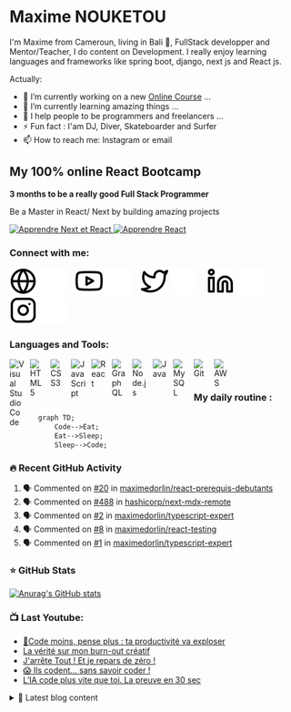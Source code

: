 # Maxime NOUKETOU

I'm Maxime from Cameroun, living in Bali 🌴, FullStack developper and Mentor/Teacher, I do content on Development. I really enjoy learning languages and frameworks like spring boot, django, next js and React js.

<!--
**maximedorlin/maximedorlin** is a ✨ _special_ ✨ repository because its `README.md` (this file) appears on your GitHub profile.
-->

Actually:

- 🔭 I’m currently working on a new [Online Course][courses] ...
- 🌱 I’m currently learning amazing things ...
- 👯 I help people to be programmers and freelancers ...
- ⚡ Fun fact : I'am DJ, Diver, Skateboarder and Surfer
- 📫 How to reach me: Instagram or email

## My 100% online React Bootcamp

 <strong>
    3 months to be a really good Full Stack Programmer
  </strong>
  <p>
    Be a Master in React/ Next by building amazing projects
  </p>

  <a href="https://go.mikecodeur.com/next-mastery">
    <img 
      alt="Apprendre Next et React"
      src="https://mikecodeur.com/mike/assets/courses/next/naxt-mastery-lp.png"
    />
  </a>
 
  <a href="https://go.mikecodeur.com/next-mastery" >
    <img width="100"
      alt="Apprendre React"
      src="https://mikecodeur.com/mike/assets/mikecodeur-trans.png"
    />
  </a>

### Connect with me:

[![img_contact](./img/globe-light.svg)](https://maximedorlin.com#gh-light-mode-only)
[![img_contact](./img/globe-dark.svg)](https://maximedorlin.com#gh-dark-mode-only)
&nbsp;&nbsp;
[![img_contact](./img/youtube-light.svg)](https://go.maximedorlin.com/youtube#gh-light-mode-only)
[![img_contact](./img/youtube-dark.svg)](https://go.maximedorlin.com/youtube#gh-dark-mode-only)
&nbsp;&nbsp;
[![img_contact](./img/twitter-light.svg)](https://twitter.com/maximedorlin#gh-light-mode-only)
[![img_contact](./img/twitter-dark.svg)](https://twitter.com/maximedorlin#gh-dark-mode-only)
&nbsp;&nbsp;
[![img_contact](./img/linkedin-light.svg)](https://www.linkedin.com/company/mike-codeur/#gh-light-mode-only)
[![img_contact](./img/linkedin-dark.svg)](https://www.linkedin.com/company/mike-codeur/#gh-dark-mode-only)
&nbsp;&nbsp;
[![img_contact](./img/instagram-light.svg)](https://instagram.com/maximedorlin#gh-light-mode-only)
[![img_contact](./img/instagram-dark.svg)](https://instagram.com/maximedorlin#gh-dark-mode-only)

### Languages and Tools:

[<img align="left" alt="Visual Studio Code" width="26px" src="https://cdn.jsdelivr.net/gh/devicons/devicon/icons/vscode/vscode-original.svg" style="padding-right:10px;" />][youtubeplaylist]

[<img align="left" alt="HTML5" width="26px" src="https://cdn.jsdelivr.net/gh/devicons/devicon/icons/html5/html5-original.svg" style="padding-right:10px;" />][youtubeplaylist]
[<img align="left" alt="CSS3" width="26px" src="https://cdn.jsdelivr.net/gh/devicons/devicon/icons/css3/css3-original.svg" style="padding-right:10px;" />][youtubeplaylist]
[<img align="left" alt="JavaScript" width="26px" src="https://cdn.jsdelivr.net/gh/devicons/devicon/icons/javascript/javascript-original.svg" style="padding-right:10px;" />][youtubeplaylist]
[<img align="left" alt="React" width="26px" src="https://cdn.jsdelivr.net/gh/devicons/devicon/icons/react/react-original.svg" style="padding-right:10px;" />][youtubeplaylist]
[<img align="left" alt="GraphQL" width="26px" src="https://cdn.jsdelivr.net/gh/devicons/devicon/icons/graphql/graphql-plain.svg" style="padding-right:10px;" />][youtubeplaylist]
[<img align="left" alt="Node.js" width="26px" src="https://cdn.jsdelivr.net/gh/devicons/devicon/icons/nodejs/nodejs-original.svg" style="padding-right:10px;" />][youtubeplaylist]
[<img align="left" alt="Java" width="26px" src="https://cdn.jsdelivr.net/gh/devicons/devicon/icons/java/java-original.svg" style="padding-right:10px;" />][youtubeplaylist]
[<img align="left" alt="MySQL" width="26px" src="https://cdn.jsdelivr.net/gh/devicons/devicon/icons/mysql/mysql-original.svg" style="padding-right:10px;" />][youtubeplaylist]
[<img align="left" alt="Git" width="26px" src="https://cdn.jsdelivr.net/gh/devicons/devicon/icons/git/git-original.svg" style="padding-right:10px;" />][youtubeplaylist]

[<img align="left" alt="AWS" width="25px" src="https://cdn.jsdelivr.net/gh/devicons/devicon/icons/amazonwebservices/amazonwebservices-original.svg" style="padding-right:11px;" />][youtubeplaylist]

<br />
<br />

### My daily routine :

```mermaid
  graph TD;
      Code-->Eat;
      Eat-->Sleep;
      Sleep-->Code;
```

### 🔥 Recent GitHub Activity

<!--START_SECTION:activity-->

1. 🗣 Commented on [#20](https://github.com/maximedorlin/react-prerequis-debutants/issues/20#issuecomment-2774508570) in [maximedorlin/react-prerequis-debutants](https://github.com/maximedorlin/react-prerequis-debutants)
2. 🗣 Commented on [#488](https://github.com/hashicorp/next-mdx-remote/issues/488#issuecomment-2708027936) in [hashicorp/next-mdx-remote](https://github.com/hashicorp/next-mdx-remote)
3. 🗣 Commented on [#2](https://github.com/maximedorlin/typescript-expert/issues/2#issuecomment-2224266212) in [maximedorlin/typescript-expert](https://github.com/maximedorlin/typescript-expert)
4. 🗣 Commented on [#8](https://github.com/maximedorlin/react-testing/issues/8#issuecomment-2219232858) in [maximedorlin/react-testing](https://github.com/maximedorlin/react-testing)
5. 🗣 Commented on [#1](https://github.com/maximedorlin/typescript-expert/issues/1#issuecomment-2219188953) in [maximedorlin/typescript-expert](https://github.com/maximedorlin/typescript-expert)
<!--END_SECTION:activity-->

### ⭐ GitHub Stats

[![Anurag's GitHub stats](https://github-readme-stats.vercel.app/api?username=maximedorlin&show_icons=true&hide_border=false&title_color=3B1F94f&icon_color=FFE500&bg_color=09131B&text_color=ffffff&border_color=0c1a25)](https://github.com/anuraghazra/github-readme-stats)

### 📺 Last Youtube:

<!-- YOUTUBE:START -->

- [📌Code moins, pense plus : ta productivité va exploser](https://www.youtube.com/shorts/JwfWBtwiOjU)
- [La vérité sur mon burn-out créatif](https://www.youtube.com/shorts/qY7Ev6KgSo8)
- [J&#39;arrête Tout ! Et je repars de zéro !](https://www.youtube.com/watch?v=emcHUL3qj5A)
- [😱 Ils codent… sans savoir coder !](https://www.youtube.com/shorts/SxvfR_vObd0)
- [L’IA code plus vite que toi. La preuve en 30 sec](https://www.youtube.com/shorts/gAnL2usYu0E)
<!-- YOUTUBE:END -->

<details>
  <summary>📒 Latest blog content</summary>

<!-- BLOG-POST-LIST:START -->

- [📌Code moins, pense plus : ta productivité va exploser](https://www.maximedorlin.com/2025/06/23/%f0%9f%93%8ccode-moins-pense-plus-ta-productivite-va-exploser/)
- [La vérité sur mon burn-out créatif](https://www.maximedorlin.com/2025/06/21/la-verite-sur-mon-burn-out-creatif/)
- [J’arrête Tout ! Et je repars de zéro !](https://www.maximedorlin.com/2025/06/19/jarrete-tout-et-je-repars-de-zero/)
- [😱 Ils codent… sans savoir coder !](https://www.maximedorlin.com/2025/06/16/%f0%9f%98%b1-ils-codent-sans-savoir-coder/)
- [L’IA code plus vite que toi. La preuve en 30 sec](https://www.maximedorlin.com/2025/06/09/lia-code-plus-vite-que-toi-la-preuve-en-30-sec/)
  <!-- BLOG-POST-LIST:END -->
  </details>

[courses]: https://go.maximedorlin.com/next-mastery
[website]: https://go.maximedorlin.com/blog
[insta]: https://go.maximedorlin.com/instagram
[Youtube]: https://go.maximedorlin.com/youtube
[youtubeplaylist]: https://www.youtube.com/channel/UC7BNBNLwMF8GjgXLDP8PWQw
